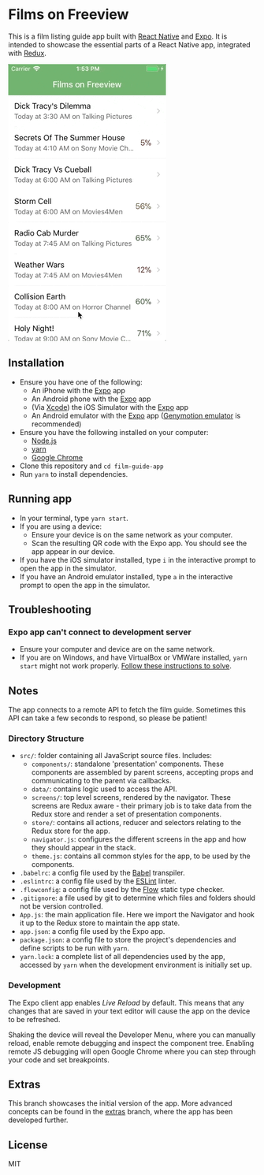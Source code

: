 # Films on Freeview

This is a film listing guide app built with [React Native](https://facebook.github.io/react-native/) and
[Expo](https://expo.io/). It is intended to showcase the essential parts of a React Native app, integrated with
[Redux](https://redux.js.org/).

![](./demo.gif)

## Installation

* Ensure you have one of the following:
  * An iPhone with the [Expo](https://itunes.apple.com/app/apple-store/id982107779?mt=8) app
  * An Android phone with the [Expo](https://play.google.com/store/apps/details?id=host.exp.exponent) app
  * (Via [Xcode](https://developer.apple.com/xcode/)) the iOS Simulator with the [Expo](https://expo.io/tools) app
  * An Android emulator with the [Expo](https://expo.io/tools) app
    ([Genymotion emulator](https://www.genymotion.com/fun-zone/) is recommended)
* Ensure you have the following installed on your computer:
  * [Node.js](https://nodejs.org/)
  * [yarn](https://yarnpkg.com/)
  * [Google Chrome](https://google.com/chrome/)
* Clone this repository and `cd film-guide-app`
* Run `yarn` to install dependencies.

## Running app

* In your terminal, type `yarn start`.
* If you are using a device:
  * Ensure your device is on the same network as your computer.
  * Scan the resulting QR code with the Expo app. You should see the app appear in our device.
* If you have the iOS simulator installed, type `i` in the interactive prompt to open the app in the simulator.
* If you have an Android emulator installed, type `a` in the interactive prompt to open the app in the simulator.

## Troubleshooting

### Expo app can't connect to development server

* Ensure your computer and device are on the same network.
* If you are on Windows, and have VirtualBox or VMWare installed, `yarn start` might not work properly.
  [Follow these instructions to solve](https://github.com/react-community/create-react-native-app/issues/60#issuecomment-317104728).

## Notes

The app connects to a remote API to fetch the film guide. Sometimes this API can take a few seconds to respond, so
please be patient!

### Directory Structure

* `src/`: folder containing all JavaScript source files. Includes:
  * `components/`: standalone 'presentation' components. These components are assembled by parent screens, accepting
    props and communicating to the parent via callbacks.
  * `data/`: contains logic used to access the API.
  * `screens/`: top level screens, rendered by the navigator. These screens are Redux aware - their primary job is to
    take data from the Redux store and render a set of presentation components.
  * `store/`: contains all actions, reducer and selectors relating to the Redux store for the app.
  * `navigator.js`: configures the different screens in the app and how they should appear in the stack.
  * `theme.js`: contains all common styles for the app, to be used by the components.
* `.babelrc`: a config file used by the [Babel](https://babeljs.io/) transpiler.
* `.eslintrc`: a config file used by the [ESLint](https://eslint.org/) linter.
* `.flowconfig`: a config file used by the [Flow](https://flow.org/) static type checker.
* `.gitignore`: a file used by git to determine which files and folders should not be version controlled.
* `App.js`: the main application file. Here we import the Navigator and hook it up to the Redux store to maintain the
  app state.
* `app.json`: a config file used by the Expo app.
* `package.json`: a config file to store the project's dependencies and define scripts to be run with `yarn`.
* `yarn.lock`: a complete list of all dependencies used by the app, accessed by `yarn` when the development environment
  is initially set up.

### Development

The Expo client app enables _Live Reload_ by default. This means that any changes that are saved in your text editor
will cause the app on the device to be refreshed.

Shaking the device will reveal the Developer Menu, where you can manually reload, enable remote debugging and inspect
the component tree. Enabling remote JS debugging will open Google Chrome where you can step through your code and set
breakpoints.

## Extras

This branch showcases the initial version of the app. More advanced concepts can be found in the
[extras](/../../tree/extras) branch, where the app has been developed further.

## License

MIT
